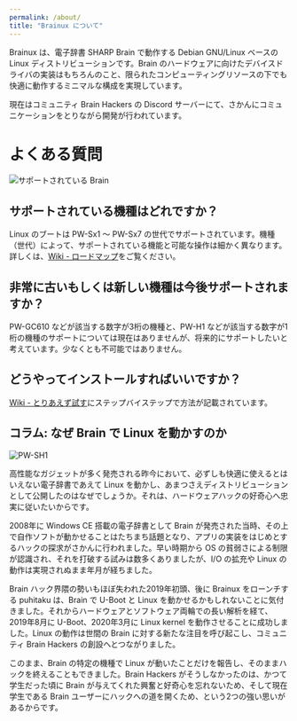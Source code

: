 ```yaml
---
permalink: /about/
title: "Brainux について"
---
```


Brainux は、電子辞書 SHARP Brain で動作する Debian GNU/Linux ベースの Linux ディストリビューションです。Brain のハードウェアに向けたデバイスドライバの実装はもちろんのこと、限られたコンピューティングリソースの下でも快適に動作するミニマルな構成を実現しています。

現在はコミュニティ Brain Hackers の Discord サーバーにて、さかんにコミュニケーションをとりながら開発が行われています。


# よくある質問

![サポートされている Brain]({{site.baseurl}}/assets/images/brains.jpg)


## サポートされている機種はどれですか？

Linux のブートは PW-Sx1 〜 PW-Sx7 の世代でサポートされています。機種（世代）によって、サポートされている機能と可能な操作は細かく異なります。詳しくは、[Wiki - ロードマップ](https://github.com/brain-hackers/README/wiki/%E3%83%AD%E3%83%BC%E3%83%89%E3%83%9E%E3%83%83%E3%83%9://github.com/brain-hackers/README/wiki/%E3%83%AD%E3%83%BC%E3%83%89%E3%83%9E%E3%83%83%E3%83%97)をご覧ください。


## 非常に古いもしくは新しい機種は今後サポートされますか？

PW-GC610 などが該当する数字が3桁の機種と、PW-H1 などが該当する数字が1桁の機種のサポートについては現在はありませんが、将来的にサポートしたいと考えています。少なくとも不可能ではありません。


## どうやってインストールすればいいですか？

[Wiki - とりあえず試す](https://github.com/brain-hackers/README/wiki/%E3%81%A8%E3%82%8A%E3%81%82%E3%81%88%E3%81%9A%E8%A9%A6%E3%81%99)にステップバイステップで方法が記載されています。


## コラム: なぜ Brain で Linux を動かすのか

![PW-SH1]({{site.baseurl}}/assets/images/hacked_brain.jpg)

高性能なガジェットが多く発売される昨今において、必ずしも快適に使えるとはいえない電子辞書であえて Linux を動かし、あまつさえディストリビューションとして公開したのはなぜでしょうか。それは、ハードウェアハックの好奇心へ忠実に従いたいからです。

2008年に Windows CE 搭載の電子辞書として Brain が発売された当時、その上で自作ソフトが動かせることはたちまち話題となり、アプリの実装をはじめとするハックの探求がさかんに行われました。早い時期から OS の貧弱さによる制限が認識され、それを打破する試みは数多くありましたが、I/O の拡充や Linux の動作は実現されぬまま年月が経ちました。

Brain ハック界隈の勢いもほぼ失われた2019年初頭、後に Brainux をローンチする puhitaku は、Brain で U-Boot と Linux を動かせるかもしれないことに気付きました。それからハードウェアとソフトウェア両輪での長い解析を経て、2019年8月に U-Boot、2020年3月に Linux kernel を動作させることに成功しました。Linux の動作は世間の Brain に対する新たな注目を呼び起こし、コミュニティ Brain Hackers の創設へとつながりました。

このまま、Brain の特定の機種で Linux が動いたことだけを報告し、そのままハックを終えることもできました。Brain Hackers がそうしなかったのは、かつて学生だった頃に Brain が与えてくれた興奮と好奇心を忘れないため、そして現在学生である Brain ユーザーにハックへの道を開くため、という2つの強い思いがあるからです。
